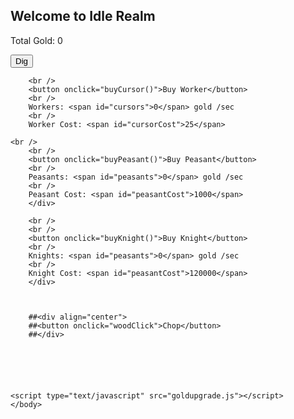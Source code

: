 ## Welcome to Idle Realm
Total Gold: <span id="cookies">0</span>
<html>
	<head>
		<link rel="stylesheet" type="text/css" href="interface.css" />
	</head>
	<body>
		<div align="left">
		<button onclick="cookieClick(1)">Dig</button>
		<br />
		
		<br />
		<button onclick="buyCursor()">Buy Worker</button>
		<br />
		Workers: <span id="cursors">0</span> gold /sec
		<br />
		Worker Cost: <span id="cursorCost">25</span>
		
	<br />
		<br />
		<button onclick="buyPeasant()">Buy Peasant</button>
		<br />
		Peasants: <span id="peasants">0</span> gold /sec
		<br />
		Peasant Cost: <span id="peasantCost">1000</span>
		</div>
		
		<br />
		<br />
		<button onclick="buyKnight()">Buy Knight</button>
		<br />
		Knights: <span id="peasants">0</span> gold /sec
		<br />
		Knight Cost: <span id="peasantCost">120000</span>
		</div>
		
		
		
		##<div align="center">
		##<button onclick="woodClick">Chop</button>
		##</div>
	
	
	
	
	
	
	<script type="text/javascript" src="goldupgrade.js"></script>
	</body>
</html>
